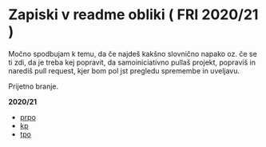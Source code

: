 # Zapiski v readme obliki ( FRI 2020/21 )

Močno spodbujam k temu, da če najdeš kakšno slovnično napako oz. če se ti zdi, da je treba kej popravit, da samoiniciativno pullaš projekt, popraviš in narediš pull request, kjer bom pol jst pregledu spremembe in uveljavu.

Prijetno branje.

**2020/21**
- <a href="https://github.com/mindOfCaspian/zapiski/tree/main/prpo">prpo</a>
- <a href="https://github.com/mindOfCaspian/zapiski/tree/main/kp">kp</a>
- <a href="https://github.com/mindOfCaspian/zapiski/tree/main/tpo">tpo</a>
